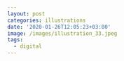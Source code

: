 ```yaml
---
layout: post
categories: illustrations
date: '2020-01-26T12:05:23+03:00'
image: /images/illustration_33.jpeg
tags:
  - digital
---
```

